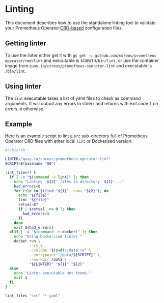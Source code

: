 # Linting

This document describes how to use the standalone linting tool to validate your Prometheus Operator [CRD-based](../design.md) configuration files.

## Getting linter

To use the linter either get it with `go get -u github.com/coreos/prometheus-operator/cmd/lint` and executable is `$GOPATH/bin/lint`, or use the container image from `quay.io/coreos/prometheus-operator-lint` and executable is `/bin/lint`.

## Using linter

The `lint` executable takes a list of yaml files to check as command arguments. It will output any errors to stderr and returns with exit code `1` on errors, `0` otherwise.

## Example

Here is an example script to lint a `src` sub-directory full of Prometheus Operator CRD files with ether local `lint` or Dockerized version:

```sh
#!/bin/sh

LINTER="quay.io/coreos/prometheus-operator-lint"
SCRIPT=$(basename "$0")

lint_files() {
  if [ -x "$(command -v lint)" ]; then
    echo "Linting '${2}' files in directory '${1}'..."
    had_errors=0
    for file in $(find "${1}" -name "${2}"); do
      echo "${file}"
      lint "${file}"
      retval=$?
      if [ $retval -ne 0 ]; then
        had_errors=1
      fi
    done
    exit ${had_errors}
  elif [ -x "$(command -v docker)" ]; then
    echo "Using Dockerized linter."
    docker run \
           --rm \
           --volume "$(pwd):/data:ro" \
           --entrypoint "/data/${SCRIPT}" \
           --workdir /data \
           "${LINTER}" "${1}" "${2}"
  else
    echo "Linter executable not found."
    exit 1
  fi
}

lint_files "src" "*.yaml"
```

